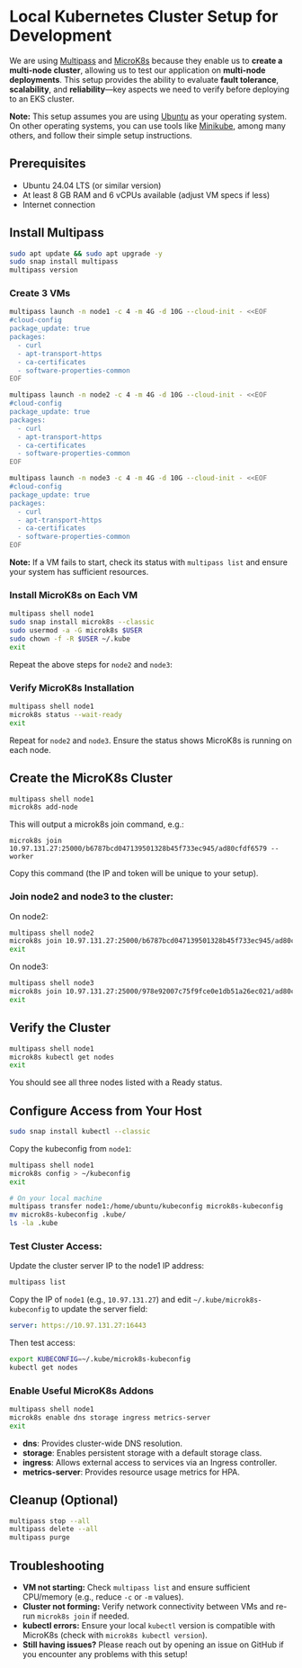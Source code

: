 # Local Kubernetes Cluster Setup for Development

We are using [Multipass](https://canonical.com/multipass) and [MicroK8s](https://microk8s.io/) because they enable us to
**create a multi-node cluster**, allowing us to test our application on **multi-node deployments**. This setup provides
the ability to evaluate **fault tolerance**, **scalability**, and **reliability**—key aspects we need to verify before
deploying to an EKS cluster.

**Note:** This setup assumes you are using [Ubuntu](https://ubuntu.com/) as your operating system. On other operating
systems, you can use tools like [Minikube](https://minikube.sigs.k8s.io), among many others, and follow their simple
setup instructions.

## Prerequisites

- Ubuntu 24.04 LTS (or similar version)
- At least 8 GB RAM and 6 vCPUs available (adjust VM specs if less)
- Internet connection

## Install Multipass

```bash
sudo apt update && sudo apt upgrade -y
sudo snap install multipass
multipass version
```

### Create 3 VMs

```bash
multipass launch -n node1 -c 4 -m 4G -d 10G --cloud-init - <<EOF
#cloud-config
package_update: true
packages:
  - curl
  - apt-transport-https
  - ca-certificates
  - software-properties-common
EOF

multipass launch -n node2 -c 4 -m 4G -d 10G --cloud-init - <<EOF
#cloud-config
package_update: true
packages:
  - curl
  - apt-transport-https
  - ca-certificates
  - software-properties-common
EOF

multipass launch -n node3 -c 4 -m 4G -d 10G --cloud-init - <<EOF
#cloud-config
package_update: true
packages:
  - curl
  - apt-transport-https
  - ca-certificates
  - software-properties-common
EOF
```

**Note:** If a VM fails to start, check its status with `multipass list` and ensure your system has sufficient
resources.

### Install MicroK8s on Each VM

```bash
multipass shell node1
sudo snap install microk8s --classic
sudo usermod -a -G microk8s $USER
sudo chown -f -R $USER ~/.kube
exit
```

Repeat the above steps for `node2` and `node3`:

### Verify MicroK8s Installation

```bash
multipass shell node1
microk8s status --wait-ready
exit
```

Repeat for `node2` and `node3`. Ensure the status shows MicroK8s is running on each node.

## Create the MicroK8s Cluster

```bash
multipass shell node1
microk8s add-node
```

This will output a microk8s join command, e.g.:

```text
microk8s join 10.97.131.27:25000/b6787bcd047139501328b45f733ec945/ad80cfdf6579 --worker
```

Copy this command (the IP and token will be unique to your setup).

### Join node2 and node3 to the cluster:

On node2:

```bash
multipass shell node2
microk8s join 10.97.131.27:25000/b6787bcd047139501328b45f733ec945/ad80cfdf6579 --worker
exit
```

On node3:

```bash
multipass shell node3
microk8s join 10.97.131.27:25000/978e92007c75f9fce0e1db51a26ec021/ad80cfdf6579 --worker
exit
```

## Verify the Cluster

```bash
multipass shell node1
microk8s kubectl get nodes
exit
```

You should see all three nodes listed with a Ready status.

## Configure Access from Your Host

```bash
sudo snap install kubectl --classic
```

Copy the kubeconfig from `node1`:

```bash
multipass shell node1
microk8s config > ~/kubeconfig
exit

# On your local machine
multipass transfer node1:/home/ubuntu/kubeconfig microk8s-kubeconfig
mv microk8s-kubeconfig .kube/
ls -la .kube
```

### Test Cluster Access:

Update the cluster server IP to the node1 IP address:

```bash
multipass list
```

Copy the IP of `node1` (e.g., `10.97.131.27`) and edit `~/.kube/microk8s-kubeconfig` to update the server field:

```yaml
server: https://10.97.131.27:16443
```

Then test access:

```bash
export KUBECONFIG=~/.kube/microk8s-kubeconfig
kubectl get nodes
```

### Enable Useful MicroK8s Addons

```bash
multipass shell node1
microk8s enable dns storage ingress metrics-server
exit
```

- **dns**: Provides cluster-wide DNS resolution.
- **storage**: Enables persistent storage with a default storage class.
- **ingress**: Allows external access to services via an Ingress controller.
- **metrics-server**: Provides resource usage metrics for HPA.

## Cleanup (Optional)

```bash
multipass stop --all
multipass delete --all
multipass purge
```

## Troubleshooting

- **VM not starting:** Check `multipass list` and ensure sufficient CPU/memory (e.g., reduce `-c` or `-m` values).
- **Cluster not forming:** Verify network connectivity between VMs and re-run `microk8s join` if needed.
- **kubectl errors:** Ensure your local `kubectl` version is compatible with MicroK8s (check with
  `microk8s kubectl version`).
- **Still having issues?** Please reach out by opening an issue on GitHub if you encounter any problems with this setup!